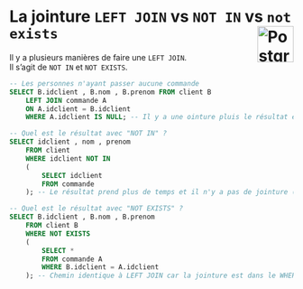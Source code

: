 # **La jointure `LEFT JOIN` vs `NOT IN` vs `not exists`** <a href="../../"> <img src="https://upload.wikimedia.org/wikipedia/commons/2/29/Postgresql_elephant.svg" alt="PostgreSQL" title="PostgreSQL" align="right" height="64px"> </a>
Il y a plusieurs manières de faire une `LEFT JOIN`.  
Il s’agit de `NOT IN` et `NOT EXISTS`.
```sql
-- Les personnes n'ayant passer aucune commande
SELECT B.idclient , B.nom , B.prenom FROM client B
	LEFT JOIN commande A
	ON A.idclient = B.idclient
	WHERE A.idclient IS NULL; -- Il y a une ointure pluis le résultat est retoourné

-- Quel est le résultat avec "NOT IN" ?
SELECT idclient , nom , prenom
	FROM client
	WHERE idclient NOT IN
	(
		SELECT idclient
		FROM commande
	); -- Le résultat prend plus de temps et il n'y a pas de jointure (chemin direct)

-- Quel est le résultat avec "NOT EXISTS" ?
SELECT B.idclient , B.nom , B.prenom
	FROM client B
	WHERE NOT EXISTS
	(
		SELECT *
		FROM commande A
		WHERE B.idclient = A.idclient
	); -- Chemin identique à LEFT JOIN car la jointure est dans le WHERE
```